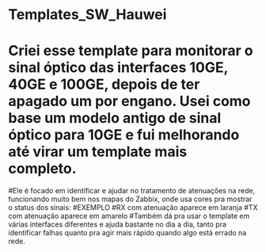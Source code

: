 # Templates_SW_Hauwei
 
# Criei esse template para monitorar o sinal óptico das interfaces 10GE, 40GE e 100GE, depois de ter apagado um por engano. Usei como base um modelo antigo de sinal óptico para 10GE e fui melhorando até virar um template mais completo.

#Ele é focado em identificar e ajudar no tratamento de atenuações na rede, funcionando muito bem nos mapas do Zabbix, onde usa cores pra mostrar o status dos sinais:
#EXEMPLO
#RX com atenuação aparece em laranja
#TX com atenuação aparece em amarelo
#Também dá pra usar o template em várias interfaces diferentes e ajuda bastante no dia a dia, tanto pra identificar falhas quanto pra agir mais rápido quando algo está errado na rede.
